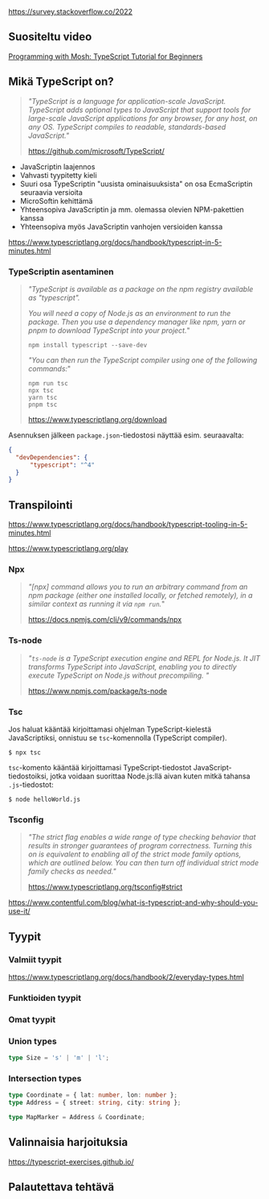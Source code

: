 
https://survey.stackoverflow.co/2022

## Suositeltu video

[Programming with Mosh: TypeScript Tutorial for Beginners](https://www.youtube.com/watch?v=d56mG7DezGs)

## Mikä TypeScript on?

> *"TypeScript is a language for application-scale JavaScript. TypeScript adds optional types to JavaScript that support tools for large-scale JavaScript applications for any browser, for any host, on any OS. TypeScript compiles to readable, standards-based JavaScript."*
>
> https://github.com/microsoft/TypeScript/

* JavaScriptin laajennos
* Vahvasti tyypitetty kieli
* Suuri osa TypeScriptin "uusista ominaisuuksista" on osa EcmaScriptin seuraavia versioita
* MicroSoftin kehittämä
* Yhteensopiva JavaScriptin ja mm. olemassa olevien NPM-pakettien kanssa
* Yhteensopiva myös JavaScriptin vanhojen versioiden kanssa

https://www.typescriptlang.org/docs/handbook/typescript-in-5-minutes.html


### TypeScriptin asentaminen

> *"TypeScript is available as a package on the npm registry available as "typescript".*
>
> *You will need a copy of Node.js as an environment to run the package. Then you use a dependency manager like npm, yarn or pnpm to download TypeScript into your project.*"
>
> ```
> npm install typescript --save-dev
> ```
>
> *"You can then run the TypeScript compiler using one of the following commands:*"
>
> ```
> npm run tsc
> npx tsc
> yarn tsc
> pnpm tsc
> ```
>
> https://www.typescriptlang.org/download

Asennuksen jälkeen `package.json`-tiedostosi näyttää esim. seuraavalta:

```json
{
  "devDependencies": {
      "typescript": "^4"
  }
}
```

<!--
JavaScriptin päivämäärien ongelmat

Taulukoiden vertailu

Minimin ja maksimin etsiminen

Numeroiden sorttaus

case leftpad

jne...

```ts
let a = ['c', 'b', 'a'];
let b = [42, 10, 2, 55];

a.sort();
b.sort();

// a + b
let c = [...a, ...b];

c.forEach(x => {
    if (typeof x === 'string') {
        console.log(x.toUpperCase());
    } else {
        console.log(x);
    }
});
```

Joko-tai -tyyliset tyypit:

type Index = number | undefined;

Etäisyyden lisääminen olemassa olevaan tyyppiin:

type PlaceWithDistance = Place & { distance: number };
-->

## Transpilointi

https://www.typescriptlang.org/docs/handbook/typescript-tooling-in-5-minutes.html

https://www.typescriptlang.org/play


### Npx

> *"\[npx\] command allows you to run an arbitrary command from an npm package (either one installed locally, or fetched remotely), in a similar context as running it via `npm run`.*"
>
> https://docs.npmjs.com/cli/v9/commands/npx

### Ts-node

> *"`ts-node` is a TypeScript execution engine and REPL for Node.js. It JIT transforms TypeScript into JavaScript, enabling you to directly execute TypeScript on Node.js without precompiling. "*
>
> https://www.npmjs.com/package/ts-node

### Tsc

Jos haluat kääntää kirjoittamasi ohjelman TypeScript-kielestä JavaScriptiksi, onnistuu se `tsc`-komennolla (TypeScript compiler).

```
$ npx tsc
```

`tsc`-komento kääntää kirjoittamasi TypeScript-tiedostot JavaScript-tiedostoiksi, jotka voidaan suorittaa Node.js:llä aivan kuten mitkä tahansa `.js`-tiedostot:

```
$ node helloWorld.js
```


### Tsconfig

> *"The strict flag enables a wide range of type checking behavior that results in stronger guarantees of program correctness. Turning this on is equivalent to enabling all of the strict mode family options, which are outlined below. You can then turn off individual strict mode family checks as needed."*
>
> https://www.typescriptlang.org/tsconfig#strict


https://www.contentful.com/blog/what-is-typescript-and-why-should-you-use-it/


## Tyypit

### Valmiit tyypit

https://www.typescriptlang.org/docs/handbook/2/everyday-types.html

### Funktioiden tyypit

### Omat tyypit

### Union types

```ts
type Size = 's' | 'm' | 'l';
```

<!-- narrowing typeof x === y -->

### Intersection types

```ts
type Coordinate = { lat: number, lon: number };
type Address = { street: string, city: string };

type MapMarker = Address & Coordinate;
```

## Valinnaisia harjoituksia

https://typescript-exercises.github.io/


## Palautettava tehtävä


